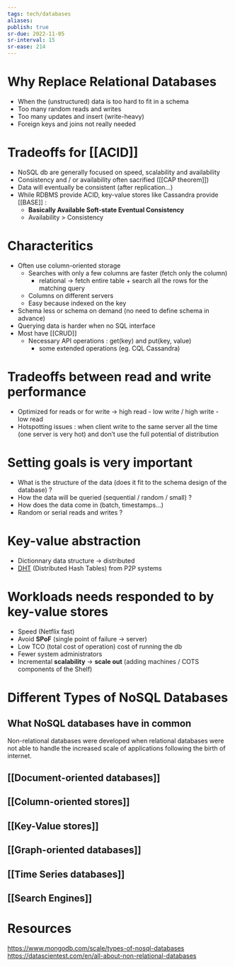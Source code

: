 ```yaml
---
tags: tech/databases
aliases:
publish: true
sr-due: 2022-11-05
sr-interval: 15
sr-ease: 214
---
```


# Why Replace Relational Databases 

-   When the (unstructured) data is too hard to fit in a schema
-   Too many random reads and writes
-   Too many updates and insert (write-heavy)
-   Foreign keys and joins not really needed

# Tradeoffs for [[ACID]]

-   NoSQL db are generally focused on speed, scalability and availability
-   Consistency and / or availability often sacrified ([[CAP theorem]])
-   Data will eventually be consistent (after replication...)
-   While RDBMS provide ACID, key-value stores like Cassandra provide [[BASE]] :
    -   **Basically Available Soft-state Eventual Consistency**
    -   Availability > Consistency

# Characteritics

- Often use column-oriented storage
	-   Searches with only a few columns are faster (fetch only the column)
		-   relational → fetch entire table + search all the rows for the matching query
	-   Columns on different servers
	-   Easy because indexed on the key
- Schema less or schema on demand (no need to define schema in advance)
- Querying data is harder when no SQL interface
- Most have [[CRUD]]
	-   Necessary API operations : get(key) and put(key, value)
	    -   some extended operations (eg. CQL Cassandra)

# Tradeoffs between read and write performance

-   Optimized for reads or for write → high read - low write / high write - low read
-   Hotspotting issues : when client write to the same server all the time (one server is very hot) and don’t use the full potential of distribution

# Setting goals is very important

-   What is the structure of the data (does it fit to the schema design of the database) ?
-   How the data will be queried (sequential / random / small) ?
-   How does the data come in (batch, timestamps...)
-   Random or serial reads and writes ?

# Key-value abstraction

-   Dictionnary data structure → distributed
-   [DHT](https://www.notion.so/DHT-1c234570614e45b9907307c474fd0454) (Distributed Hash Tables) from P2P systems

# Workloads needs responded to by key-value stores

-   Speed (Netflix fast)
-   Avoid **SPoF** (single point of failure → server)
-   Low TCO (total cost of operation) cost of running the db
-   Fewer system administrators
-   Incremental **scalability** → **scale out** (adding machines / COTS components of the Shelf)

# Different Types of NoSQL Databases

## What NoSQL databases have in common

Non-relational databases were developed when relational databases were not able to handle the increased scale of applications following the birth of internet.

## [[Document-oriented databases]]
## [[Column-oriented stores]]
## [[Key-Value stores]]
## [[Graph-oriented databases]]
## [[Time Series databases]]
## [[Search Engines]]

# Resources

https://www.mongodb.com/scale/types-of-nosql-databases
https://datascientest.com/en/all-about-non-relational-databases